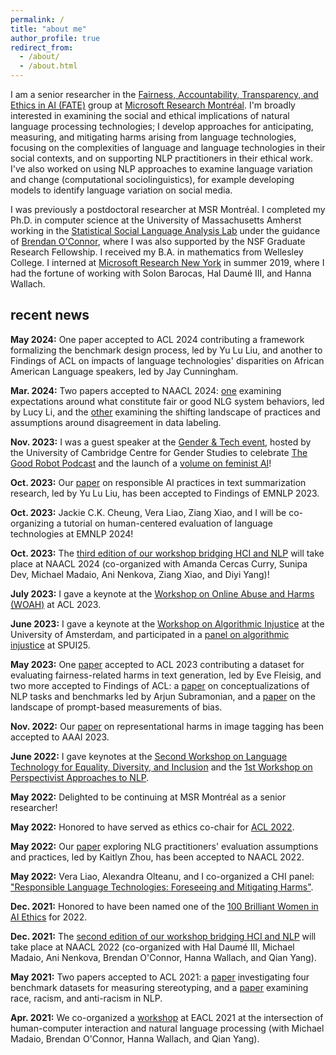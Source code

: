 ```yaml
---
permalink: /
title: "about me"
author_profile: true
redirect_from:
  - /about/
  - /about.html
---
```



I am a senior researcher in the [Fairness, Accountability, Transparency, and Ethics in AI (FATE)](https://www.microsoft.com/en-us/research/theme/fate/) group at [Microsoft Research Montréal](https://www.microsoft.com/en-us/research/lab/microsoft-research-montreal/). I'm broadly interested in examining the social and ethical implications of natural language processing technologies; I develop approaches for anticipating, measuring, and mitigating harms arising from language technologies, focusing on the complexities of language and language technologies in their social contexts, and on supporting NLP practitioners in their ethical work. I've also worked on using NLP approaches to examine language variation and change (computational sociolinguistics), for example developing models to identify language variation on social media.

<!-- I've worked on developing models to identify language variation on social media, on applying lessons from sociolinguistics and linguistic anthropology to conceptualizing harms arising from NLP systems, and on using the language of measurement modeling to rigorously analyze approaches to quantifying bias in NLP. -->
<!-- , drawing on insights from fields such as sociolinguistics, linguistic anthropology, and education,  including people's lived experiences with these technologies, -->

I was previously a postdoctoral researcher at MSR Montréal. I completed my Ph.D. in computer science at the University of Massachusetts Amherst working in the [Statistical Social Language Analysis Lab](http://slanglab.cs.umass.edu/) under the guidance of [Brendan O'Connor](http://brenocon.com/), where I was also supported by the NSF Graduate Research Fellowship. I received my B.A. in mathematics from Wellesley College. I interned at [Microsoft Research New York](https://www.microsoft.com/en-us/research/lab/microsoft-research-new-york/) in summer 2019, where I had the fortune of working with Solon Barocas, Hal Daumé III, and Hanna Wallach.

## recent news

**May 2024:** One paper accepted to ACL 2024 contributing a framework formalizing the benchmark design process, led by Yu Lu Liu, and another to Findings of ACL on impacts of language technologies' disparities on African American Language speakers, led by Jay Cunningham.

**Mar. 2024:** Two papers accepted to NAACL 2024: [one](https://aclanthology.org/2024.naacl-long.61/) examining expectations around what constitute fair or good NLG system behaviors, led by Lucy Li, and the [other](https://aclanthology.org/2024.naacl-long.126/) examining the shifting landscape of practices and assumptions around disagreement in data labeling.

**Nov. 2023:** I was a guest speaker at the [Gender & Tech event](https://www.polis.cam.ac.uk/events/gender-tech-event-0), hosted by the University of Cambridge Centre for Gender Studies to celebrate [The Good Robot Podcast](https://www.thegoodrobot.co.uk/) and the launch of a [volume on feminist AI](https://global.oup.com/academic/product/feminist-ai-9780192889898)!

**Oct. 2023:** Our [paper](https://aclanthology.org/2023.findings-emnlp.413/) on responsible AI practices in text summarization research, led by Yu Lu Liu, has been accepted to Findings of EMNLP 2023.

**Oct. 2023:** Jackie C.K. Cheung, Vera Liao, Ziang Xiao, and I will be co-organizing a tutorial on human-centered evaluation of language technologies at EMNLP 2024!

**Oct. 2023:** The [third edition of our workshop bridging HCI and NLP](https://sites.google.com/view/hciandnlp/home) will take place at NAACL 2024 (co-organized with Amanda Cercas Curry, Sunipa Dev, Michael Madaio, Ani Nenkova, Ziang Xiao, and Diyi Yang)!

**July 2023:** I gave a keynote at the [Workshop on Online Abuse and Harms (WOAH)](https://www.workshopononlineabuse.com/) at ACL 2023.

**June 2023:** I gave a keynote at the [Workshop on Algorithmic Injustice](https://www.uva.nl/en/shared-content/faculteiten/en/faculteit-der-geesteswetenschappen/events/2023/06/workshop-on-algorithmic-injustice.html) at the University of Amsterdam, and participated in a [panel on algorithmic injustice](https://spui25.nl/programma/algorithmic-injustice) at SPUI25.

**May 2023:** One [paper](https://aclanthology.org/2023.acl-long.343/) accepted to ACL 2023 contributing a dataset for evaluating fairness-related harms in text generation, led by Eve Fleisig, and two more accepted to Findings of ACL: a [paper](https://aclanthology.org/2023.findings-acl.202/) on conceptualizations of NLP tasks and benchmarks led by Arjun Subramonian, and a [paper](https://aclanthology.org/2023.findings-acl.139/) on the landscape of prompt-based measurements of bias.

**Nov. 2022:** Our [paper](https://ojs.aaai.org/index.php/AAAI/article/view/26670) on representational harms in image tagging has been accepted to AAAI 2023.

**June 2022:** I gave keynotes at the [Second Workshop on Language Technology for Equality, Diversity, and Inclusion](https://sites.google.com/view/lt-edi-2022/home) and the [1st Workshop on Perspectivist Approaches to NLP](https://nlperspectives.di.unito.it/).

**May 2022:** Delighted to be continuing at MSR Montréal as a senior researcher!

**May 2022:** Honored to have served as ethics co-chair for [ACL 2022](https://www.2022.aclweb.org/).

**May 2022:** Our [paper](https://aclanthology.org/2022.naacl-main.24/) exploring NLG practitioners' evaluation assumptions and practices, led by Kaitlyn Zhou, has been accepted to NAACL 2022.

**May 2022:** Vera Liao, Alexandra Olteanu, and I co-organized a CHI panel: ["Responsible Language Technologies: Foreseeing and Mitigating Harms"](https://dl.acm.org/doi/abs/10.1145/3491101.3516502).

**Dec. 2021:** Honored to have been named one of the [100 Brilliant Women in AI Ethics](https://womeninaiethics.org/the-list/of-2022/) for 2022.

**Dec. 2021:** The [second edition of our workshop bridging HCI and NLP](https://sites.google.com/view/hciandnlp-2022/) will take place at NAACL 2022 (co-organized with Hal Daumé III, Michael Madaio, Ani Nenkova, Brendan O'Connor, Hanna Wallach, and Qian Yang).

**May 2021:** Two papers accepted to ACL 2021: a [paper](https://aclanthology.org/2021.acl-long.81/) investigating four benchmark datasets for measuring stereotyping, and a [paper](https://aclanthology.org/2021.acl-long.149/) examining race, racism, and anti-racism in NLP.

**Apr. 2021:** We co-organized a [workshop](https://sites.google.com/view/hciandnlp-2021) at EACL 2021 at the intersection of human-computer interaction and natural language processing (with Michael Madaio, Brendan O'Connor, Hanna Wallach, and Qian Yang).

<!-- **Oct. 2020:** I started a postdoc at Microsoft Research! -->

<!-- **Sept. 2020:** I defended my thesis virtually! -->

<!-- **Apr. 2020:** Our [paper](https://www.aclweb.org/anthology/2020.acl-main.485.pdf) examining work on bias in NLP has been accepted to ACL 2020. -->

<!-- **Feb. 2020:** I defended my thesis proposal! -->

<!-- **Jan. 2020:** I presented a [tutorial](https://azjacobs.com/measurement) with [Abbie Jacobs](https://azjacobs.com/) at [FAT* 2020](https://fatconference.org/2020/index.html). -->

<!-- **Oct. 2019:** I attended the [Rising Stars in EECS Workshop](https://publish.illinois.edu/rising-stars/) at UIUC. -->

<!-- **Oct. 2019:** I gave a talk at [Text as Data](https://www.textasdata2019.net/). -->

<!-- **June 2019:** I'm honored to have been named among the best reviewers for ICWSM 2019. -->

<!-- **May 2019:** I'm interning at Microsoft Research in New York this summer. -->

<!-- **Apr. 2019:** I'm honored to have received an [Accomplishments in Search & AI Award](https://ciir.cs.umass.edu/20182019SearchAIAward) for UMass CICS. -->

<!-- **Apr. 2019:** I gave a talk at the Computational Social Science Institute Seminar at UMass. -->

<!-- **Apr. 2019:** I'm honored to have received a [CICS Outstanding Synthesis Project Award](https://www.cics.umass.edu/news/seven-graduate-students-receive-cics-outstanding-graduate-awards). -->

<!-- **Nov. 2018:** I gave a talk at the New Methods in Computational Sociolinguistics Workshop in Leiden. -->

<!-- **Sept. 2018:** [Abe Handler](https://www.abehandler.com/), [Katherine Keith](https://kakeith.github.io/), and I co-designed and co-taught a freshman computer science seminar, [Ethical Issues Surrounding Artificial Intelligence Systems and Big Data](https://github.com/sblodgett/ai-ethics). -->
